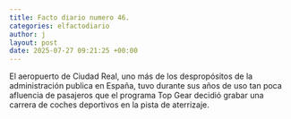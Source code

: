 ```yaml
---
title: Facto diario numero 46.
categories: elfactodiario
author: j
layout: post
date: 2025-07-27 09:21:25 +00:00
---
```

El aeropuerto de Ciudad Real, uno más de los despropósitos de la administración publica en España, tuvo durante sus años de uso tan poca afluencia de pasajeros que el programa Top Gear decidió grabar una carrera de coches deportivos en la pista de aterrizaje.
